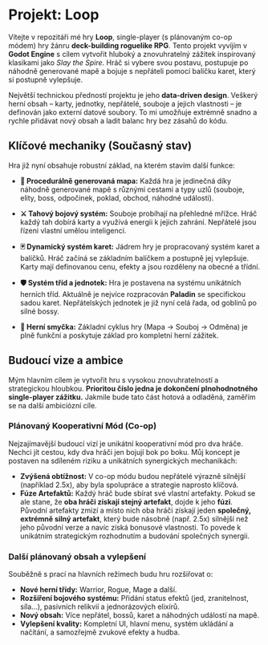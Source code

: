 # Projekt: Loop

Vítejte v repozitáři mé hry **Loop**, single-player (s plánovaným co-op módem) hry žánru **deck-building roguelike RPG**. Tento projekt vyvíjím v **Godot Engine** s cílem vytvořit hluboký a znovuhratelný zážitek inspirovaný klasikami jako *Slay the Spire*. Hráč si vybere svou postavu, postupuje po náhodně generované mapě a bojuje s nepřáteli pomocí balíčku karet, který si postupně vylepšuje.

Největší technickou předností projektu je jeho **data-driven design**. Veškerý herní obsah – karty, jednotky, nepřátelé, souboje a jejich vlastnosti – je definován jako externí datové soubory. To mi umožňuje extrémně snadno a rychle přidávat nový obsah a ladit balanc hry bez zásahů do kódu.

## Klíčové mechaniky (Současný stav)

Hra již nyní obsahuje robustní základ, na kterém stavím další funkce:

* **🎲 Procedurálně generovaná mapa:** Každá hra je jedinečná díky náhodně generované mapě s různými cestami a typy uzlů (souboje, elity, boss, odpočinek, poklad, obchod, náhodné události).

* **⚔️ Tahový bojový systém:** Souboje probíhají na přehledné mřížce. Hráč každý tah dobírá karty a využívá energii k jejich zahrání. Nepřátelé jsou řízeni vlastní umělou inteligencí.

* **🃏 Dynamický systém karet:** Jádrem hry je propracovaný systém karet a balíčků. Hráč začíná se základním balíčkem a postupně jej vylepšuje. Karty mají definovanou cenu, efekty a jsou rozděleny na obecné a třídní.

* **🛡️ Systém tříd a jednotek:** Hra je postavena na systému unikátních herních tříd. Aktuálně je nejvíce rozpracován **Paladin** se specifickou sadou karet. Nepřátelských jednotek je již nyní celá řada, od goblinů po silné bossy.

* **🔄 Herní smyčka:** Základní cyklus hry (Mapa -> Souboj -> Odměna) je plně funkční a poskytuje základ pro kompletní herní zážitek.

## Budoucí vize a ambice

Mým hlavním cílem je vytvořit hru s vysokou znovuhratelností a strategickou hloubkou. **Prioritou číslo jedna je dokončení plnohodnotného single-player zážitku.** Jakmile bude tato část hotová a odladěná, zaměřím se na další ambiciózní cíle.

### Plánovaný Kooperativní Mód (Co-op)

Nejzajímavější budoucí vizí je unikátní kooperativní mód pro dva hráče. Nechci jít cestou, kdy dva hráči jen bojují bok po boku. Můj koncept je postaven na sdíleném riziku a unikátních synergických mechanikách:

* **Zvýšená obtížnost:** V co-op módu budou nepřátelé výrazně silnější (například 2.5x), aby byla spolupráce a strategie naprosto klíčová.
* **Fúze Artefaktů:** Každý hráč bude sbírat své vlastní artefakty. Pokud se ale stane, že **oba hráči získají stejný artefakt**, dojde k jeho **fúzi**. Původní artefakty zmizí a místo nich oba hráči získají jeden **společný, extrémně silný artefakt**, který bude násobně (např. 2.5x) silnější než jeho původní verze a navíc získá bonusové vlastnosti. To povede k unikátním strategickým rozhodnutím a budování společných synergii.

### Další plánovaný obsah a vylepšení

Souběžně s prací na hlavních režimech budu hru rozšiřovat o:
* **Nové herní třídy:** Warrior, Rogue, Mage a další.
* **Rozšíření bojového systému:** Přidání status efektů (jed, zranitelnost, síla...), pasivních relikvií a jednorázových elixírů.
* **Nový obsah:** Více nepřátel, bossů, karet a náhodných událostí na mapě.
* **Vylepšení kvality:** Kompletní UI, hlavní menu, systém ukládání a načítání, a samozřejmě zvukové efekty a hudba.
